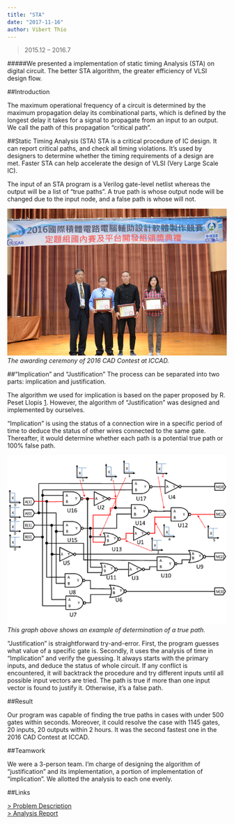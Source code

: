 ```yaml
---
title: "STA"
date: "2017-11-16"
author: Vibert Thio
---
```


> 2015.12 – 2016.7

#####We presented a implementation of static timing Analysis (STA) on digital circuit. The better STA algorithm, the greater efficiency of VLSI design flow.

##Introduction

The maximum operational frequency of a circuit is determined by the maximum propagation delay its combinational parts, which is defined by the longest delay it takes for a signal to propagate from an input to an output. We call the path of this propagation “critical path”.

##Static Timing Analysis (STA)
STA is a critical procedure of IC design. It can report critical paths, and check all timing violations. It’s used by designers to determine whether the timing requirements of a design are met. Faster STA can help accelerate the design of VLSI (Very Large Scale IC).

The input of an STA program is a Verilog gate-level netlist whereas the output will be a list of “true paths”. A true path is whose output node will be changed due to the input node, and a false path is whose will not.

![](./img-01.png)
*The awarding ceremony of 2016 CAD Contest at ICCAD.*


##“Implication” and “Justification”
The process can be separated into two parts: implication and justification.

The algorithm we used for implication is based on the paper proposed by R. Peset Llopis [1]. However, the algorithm of “Justification” was designed and implemented by ourselves.

“Implication” is using the status of a connection wire in a specific period of time to deduce the status of other wires connected to the same gate. Thereafter, it would determine whether each path is a potential true path or 100% false path.

![](./img-02.png)
*This graph above shows an example of determination of a true path.*

“Justification” is straightforward try-and-error. First, the program guesses what value of a specific gate is. Secondly, it uses the analysis of time in “Implication” and verify the guessing. It always starts with the primary inputs, and deduce the status of whole circuit. If any conflict is encountered, it will backtrack the procedure and try different inputs until all possible input vectors are tried. The path is true if more than one input vector is found to justify it. Otherwise, it’s a false path.

##Result

Our program was capable of finding the true paths in cases with under 500 gates within seconds. Moreover, it could resolve the case with 1145 gates, 20 inputs, 20 outputs within 2 hours. It was the second fastest one in the 2016 CAD Contest at ICCAD.

##Teamwork

We were a 3-person team. I’m charge of designing the algorithm of “justification” and its implementation, a portion of implementation of “implication”. We allotted the analysis to each one evenly.

##Links

[> Problem Description][1]  
[> Analysis Report][2]  

[1]: http://cad-contest-2016.el.cycu.edu.tw/Problem_D/default.html
[2]: https://drive.google.com/file/d/0ByNwzf7aYOQ3VHhSejlSdGduZjg/view
